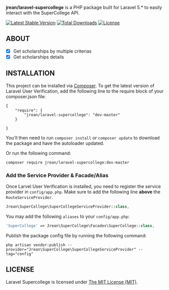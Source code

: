 **jrean/laravel-supercollege** is a PHP package built for Laravel 5.* to
easily interact with the SuperCollege API.

[![Latest Stable Version](https://poser.pugx.org/jrean/laravel-supercollege/v/stable)](https://packagist.org/packages/jrean/laravel-supercollege) [![Total Downloads](https://poser.pugx.org/jrean/laravel-supercollege/downloads)](https://packagist.org/packages/jrean/laravel-supercollege) [![License](https://poser.pugx.org/jrean/laravel-supercollege/license)](https://packagist.org/packages/jrean/laravel-supercollege)

## ABOUT

- [x] Get scholarships by multiple criterias
- [x] Get scholarships details

## INSTALLATION

This project can be installed via [Composer](http://getcomposer.org). To get
the latest version of Laravel User Verification, add the following line to the
require block of your composer.json file:

    {
        "require": {
            "jrean/laravel-supercollege": "dev-master"
        }

    }

You'll then need to run `composer install` or `composer update` to download the
package and have the autoloader updated.

Or run the following command:

    composer require jrean/laravel-supercollege:dev-master

### Add the Service Provider & Facade/Alias

Once Larvel User Verification is installed, you need to register the service provider in `config/app.php`.
Make sure to add the following line **above** the `RouteServiceProvider`.

```PHP
Jrean\SuperCollege\SuperCollegeServiceProvider::class,
```

You may add the following `aliases` to your `config/app.php`:

```PHP
'SuperCollege' => Jrean\SuperCollege\Facades\SuperCollege::class,
```

Publish the package config file by running the following command:

```
php artisan vendor:publish --provider="Jrean\SuperCollege\SuperCollegeServiceProvider" --tag="config"
```

## LICENSE

Laravel Supercollege is licensed under [The MIT License (MIT)](LICENSE).

